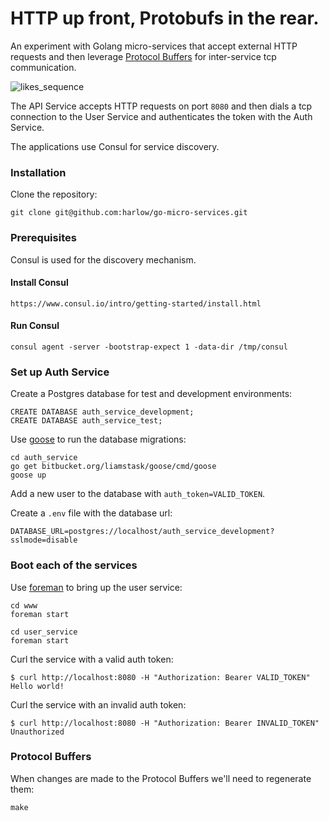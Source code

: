 # HTTP up front, Protobufs in the rear.

An experiment with Golang micro-services that accept external HTTP requests and then
leverage [Protocol Buffers][3] for inter-service tcp communication.

![likes_sequence](https://cloud.githubusercontent.com/assets/739782/6634233/3046c1ec-c912-11e4-96cd-84cf359aa6dc.png)

The API Service accepts HTTP requests on port `8080` and then dials a tcp connection
to the User Service and authenticates the token with the Auth Service.

The applications use Consul for service discovery.

### Installation

Clone the repository:

    git clone git@github.com:harlow/go-micro-services.git

### Prerequisites

Consul is used for the discovery mechanism.

#### Install Consul

    https://www.consul.io/intro/getting-started/install.html

#### Run Consul

    consul agent -server -bootstrap-expect 1 -data-dir /tmp/consul

### Set up Auth Service

Create a Postgres database for test and development environments:

    CREATE DATABASE auth_service_development;
    CREATE DATABASE auth_service_test;

Use [goose][1] to run the database migrations:

    cd auth_service
    go get bitbucket.org/liamstask/goose/cmd/goose
    goose up

Add a new user to the database with `auth_token=VALID_TOKEN`.

Create a `.env` file with the database url:

    DATABASE_URL=postgres://localhost/auth_service_development?sslmode=disable

### Boot each of the services

Use [foreman][2] to bring up the user service:

    cd www
    foreman start

    cd user_service
    foreman start

Curl the service with a valid auth token:

    $ curl http://localhost:8080 -H "Authorization: Bearer VALID_TOKEN"
    Hello world!

Curl the service with an invalid auth token:

    $ curl http://localhost:8080 -H "Authorization: Bearer INVALID_TOKEN"
    Unauthorized

### Protocol Buffers

When changes are made to the Protocol Buffers we'll need to regenerate them:

    make

[1]: https://bitbucket.org/liamstask/goose
[2]: https://github.com/ddollar/foreman
[3]: https://github.com/golang/protobuf
